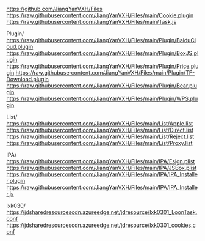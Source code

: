 https://github.com/JiangYanVXH/Files
https://raw.githubusercontent.com/JiangYanVXH/Files/main/Cookie.plugin
https://raw.githubusercontent.com/JiangYanVXH/Files/main/Task.js

Plugin/
https://raw.githubusercontent.com/JiangYanVXH/Files/main/Plugin/BaiduCloud.plugin
https://raw.githubusercontent.com/JiangYanVXH/Files/main/Plugin/BoxJS.plugin
https://raw.githubusercontent.com/JiangYanVXH/Files/main/Plugin/Price.plugin
https://raw.githubusercontent.com/JiangYanVXH/Files/main/Plugin/TF-Download.plugin
https://raw.githubusercontent.com/JiangYanVXH/Files/main/Plugin/Bear.plugin
https://raw.githubusercontent.com/JiangYanVXH/Files/main/Plugin/WPS.plugin

List/
https://raw.githubusercontent.com/JiangYanVXH/Files/main/List/Apple.list
https://raw.githubusercontent.com/JiangYanVXH/Files/main/List/Direct.list
https://raw.githubusercontent.com/JiangYanVXH/Files/main/List/Reject.list
https://raw.githubusercontent.com/JiangYanVXH/Files/main/List/Proxy.list

IPA/
https://raw.githubusercontent.com/JiangYanVXH/Files/main/IPA/Esign.plist
https://raw.githubusercontent.com/JiangYanVXH/Files/main/IPA/JSBox.plist
https://raw.githubusercontent.com/JiangYanVXH/Files/main/IPA/IPA_Installer.plugin
https://raw.githubusercontent.com/JiangYanVXH/Files/main/IPA/IPA_Installer.js

lxk030/
https://jdsharedresourcescdn.azureedge.net/jdresource/lxk0301_LoonTask.conf
https://jdsharedresourcescdn.azureedge.net/jdresource/lxk0301_cookies.conf
